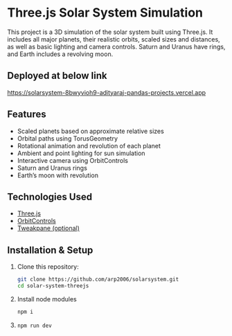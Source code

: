 # Three.js Solar System Simulation 
This project is a 3D simulation of the solar system built using Three.js. It includes all major planets, their realistic orbits, scaled sizes and distances, as well as basic lighting and camera controls. Saturn and Uranus have rings, and Earth includes a revolving moon.

## Deployed at below link
https://solarsystem-8bwyvioh9-adityaraj-pandas-projects.vercel.app

## Features

- Scaled planets based on approximate relative sizes
- Orbital paths using TorusGeometry
- Rotational animation and revolution of each planet
- Ambient and point lighting for sun simulation
- Interactive camera using OrbitControls
- Saturn and Uranus rings
- Earth’s moon with revolution

## Technologies Used

- [Three.js](https://threejs.org/)
- [OrbitControls](https://threejs.org/docs/#examples/en/controls/OrbitControls)
- [Tweakpane (optional)](https://cocopon.github.io/tweakpane/)

## Installation & Setup

1. Clone this repository:
   ```bash
   git clone https://github.com/arp2006/solarsystem.git
   cd solar-system-threejs
2. Install node modules
   ```bash
   npm i 
3. ```bash
   npm run dev 

